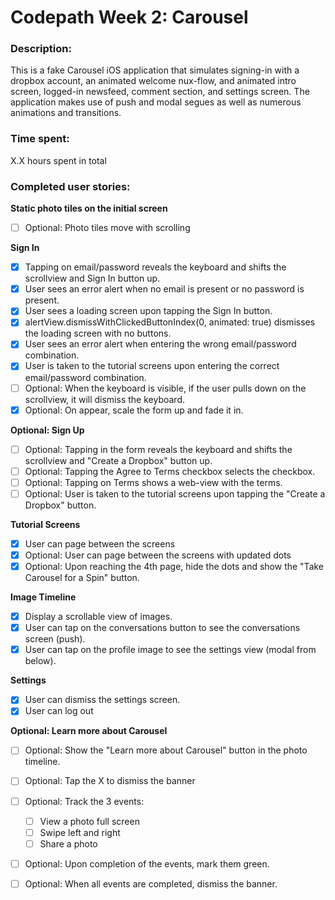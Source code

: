 # Codepath Week 2: Carousel

### Description:
This is a fake Carousel iOS application that simulates signing-in with a dropbox account, an animated welcome nux-flow, and animated intro screen, logged-in newsfeed, comment section, and settings screen. The application makes use of push and modal segues as well as numerous animations and transitions.

### Time spent:
X.X hours spent in total

### Completed user stories:

**Static photo tiles on the initial screen**
 * [ ] Optional: Photo tiles move with scrolling

**Sign In**
 * [x] Tapping on email/password reveals the keyboard and shifts the scrollview and Sign In button up.
 * [x] User sees an error alert when no email is present or no password is present.
 * [x] User sees a loading screen upon tapping the Sign In button.
 * [x] alertView.dismissWithClickedButtonIndex(0, animated: true) dismisses the loading screen with no buttons.
 * [x] User sees an error alert when entering the wrong email/password combination.
 * [x] User is taken to the tutorial screens upon entering the correct email/password combination.
 * [ ] Optional: When the keyboard is visible, if the user pulls down on the scrollview, it will dismiss the keyboard.
 * [x] Optional: On appear, scale the form up and fade it in.

**Optional: Sign Up**
 * [ ] Optional: Tapping in the form reveals the keyboard and shifts the scrollview and "Create a Dropbox" button up.
 * [ ] Optional: Tapping the Agree to Terms checkbox selects the checkbox.
 * [ ] Optional: Tapping on Terms shows a web-view with the terms.
 * [ ] Optional: User is taken to the tutorial screens upon tapping the "Create a Dropbox" button.

**Tutorial Screens**
 * [x] User can page between the screens
 * [x] Optional: User can page between the screens with updated dots
 * [x] Optional: Upon reaching the 4th page, hide the dots and show the "Take Carousel for a Spin" button.

**Image Timeline**
 * [x] Display a scrollable view of images.
 * [x] User can tap on the conversations button to see the conversations screen (push).
 * [x] User can tap on the profile image to see the settings view (modal from below).

**Settings**
 * [x] User can dismiss the settings screen.
 * [x] User can log out

**Optional: Learn more about Carousel**
 * [ ] Optional: Show the "Learn more about Carousel" button in the photo timeline.
 * [ ] Optional: Tap the X to dismiss the banner
 * [ ] Optional: Track the 3 events:
   * [ ] View a photo full screen
   * [ ] Swipe left and right
   * [ ] Share a photo
 * [ ] Optional: Upon completion of the events, mark them green.
 * [ ] Optional: When all events are completed, dismiss the banner.

